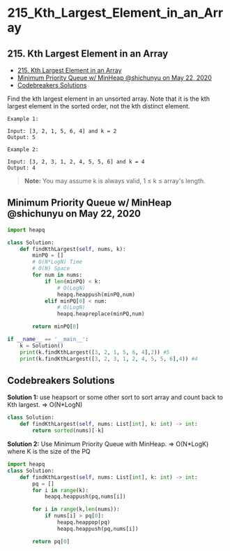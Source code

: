 # 215_Kth_Largest_Element_in_an_Array

## 215. Kth Largest Element in an Array

* [215. Kth Largest Element in an Array](0215.-kth-largest-element-in-an-array.md#215-kth-largest-element-in-an-array)
* [Minimum Priority Queue w/ MinHeap @shichunyu on May 22, 2020](0215.-kth-largest-element-in-an-array.md#minimum-priority-queue-w-minheap-shichunyu-on-may-22-2020)
* [Codebreakers Solutions](0215.-kth-largest-element-in-an-array.md#codebreakers-solutions)

Find the kth largest element in an unsorted array. Note that it is the kth largest element in the sorted order, not the kth distinct element.

```text
Example 1:

Input: [3, 2, 1, 5, 6, 4] and k = 2
Output: 5
```

```text
Example 2:

Input: [3, 2, 3, 1, 2, 4, 5, 5, 6] and k = 4
Output: 4
```

> **Note:** You may assume k is always valid, 1 ≤ k ≤ array's length.  

## Minimum Priority Queue w/ MinHeap @shichunyu on May 22, 2020

```python
import heapq

class Solution:
    def findKthLargest(self, nums, k):
        minPQ = []
        # O(N*LogN) Time
        # O(N) Space
        for num in nums:
            if len(minPQ) < k:
                # O(LogN)
                heapq.heappush(minPQ,num)
            elif minPQ[0] < num:
                # O(LogN)
                heapq.heapreplace(minPQ,num)

        return minPQ[0]

if __name__ == '__main__':
    k = Solution()
    print(k.findKthLargest([3, 2, 1, 5, 6, 4],2)) #5
    print(k.findKthLargest([3, 2, 3, 1, 2, 4, 5, 5, 6],4)) #4
```

## Codebreakers Solutions
**Solution 1:** use heapsort or some other sort to sort array and count back to Kth largest. => O(N*LogN)

```python
class Solution:
    def findKthLargest(self, nums: List[int], k: int) -> int:
        return sorted(nums)[-k]
```

**Solution 2:** Use Minimum Priority Queue with MinHeap. => O(N*LogK) where K is the size of the PQ

```python
import heapq
class Solution:
    def findKthLargest(self, nums: List[int], k: int) -> int:
        pq = []
        for i in range(k):
            heapq.heappush(pq,nums[i])

        for i in range(k,len(nums)):
            if nums[i] > pq[0]:
                heapq.heappop(pq)
                heapq.heappush(pq,nums[i])

        return pq[0]
```
